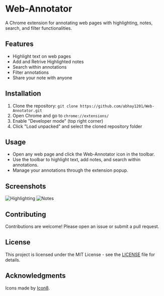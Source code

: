 # Web-Annotator
A Chrome extension for annotating web pages with highlighting, notes, search, and filter functionalities.

## Features
- Highlight text on web pages
- Add and Retrive Highlighted notes
- Search within annotations
- Filter annotations
- Share your note with anyone 

## Installation
1. Clone the repository: `git clone https://github.com/abhay1201/Web-Annotator.git`
2. Open Chrome and go to `chrome://extensions/`
3. Enable "Developer mode" (top right corner)
4. Click "Load unpacked" and select the cloned repository folder

## Usage
- Open any web page and click the Web-Annotator icon in the toolbar.
- Use the toolbar to highlight text, add notes, and search within annotations.
- Manage your annotations through the extension popup.

## Screenshots
![Highlighting](path/to/highlight-screenshot.png)
![Notes](path/to/notes-screenshot.png)

## Contributing
Contributions are welcome! Please open an issue or submit a pull request.

## License
This project is licensed under the MIT License - see the [LICENSE](LICENSE) file for details.

## Acknowledgments
Icons made by [Icon8](https://icons8.com).
